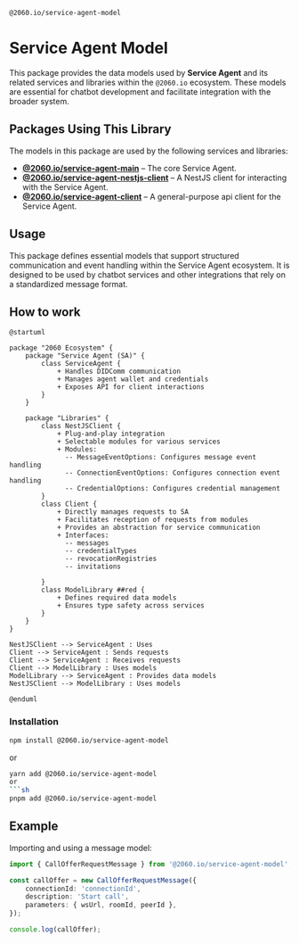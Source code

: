`@2060.io/service-agent-model`
# Service Agent Model

This package provides the data models used by **Service Agent** and its related services and libraries within the `@2060.io` ecosystem. These models are essential for chatbot development and facilitate integration with the broader system.

## Packages Using This Library

The models in this package are used by the following services and libraries:

- **[@2060.io/service-agent-main](../../README.md)** – The core Service Agent.
- **[@2060.io/service-agent-nestjs-client](../nestjs-client/README.md)** – A NestJS client for interacting with the Service Agent.
- **[@2060.io/service-agent-client](../client/README.md)** – A general-purpose api client for the Service Agent.


## Usage

This package defines essential models that support structured communication and event handling within the Service Agent ecosystem. It is designed to be used by chatbot services and other integrations that rely on a standardized message format.

## How to work
```plantuml
@startuml

package "2060 Ecosystem" {
    package "Service Agent (SA)" {
        class ServiceAgent {
            + Handles DIDComm communication
            + Manages agent wallet and credentials
            + Exposes API for client interactions
        }
    }
    
    package "Libraries" {
        class NestJSClient {
            + Plug-and-play integration
            + Selectable modules for various services
            + Modules:
              -- MessageEventOptions: Configures message event handling
              -- ConnectionEventOptions: Configures connection event handling
              -- CredentialOptions: Configures credential management
        }
        class Client {
            + Directly manages requests to SA
            + Facilitates reception of requests from modules
            + Provides an abstraction for service communication
            + Interfaces:
              -- messages
              -- credentialTypes
              -- revocationRegistries
              -- invitations
      
        }
        class ModelLibrary ##red {
            + Defines required data models
            + Ensures type safety across services
        }
    }
}

NestJSClient --> ServiceAgent : Uses
Client --> ServiceAgent : Sends requests
Client --> ServiceAgent : Receives requests
Client --> ModelLibrary : Uses models
ModelLibrary --> ServiceAgent : Provides data models
NestJSClient --> ModelLibrary : Uses models

@enduml
```

### Installation

```sh
npm install @2060.io/service-agent-model
```
or
```sh
yarn add @2060.io/service-agent-model
or
```sh
pnpm add @2060.io/service-agent-model
```

## Example

Importing and using a message model:

```typescript
import { CallOfferRequestMessage } from '@2060.io/service-agent-model';

const callOffer = new CallOfferRequestMessage({
    connectionId: 'connectionId',
    description: 'Start call',
    parameters: { wsUrl, roomId, peerId },
});

console.log(callOffer);
```

